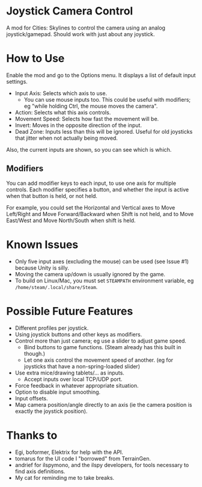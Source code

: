 # Joystick Camera Control
A mod for Cities: Skylines to control the camera using an analog joystick/gamepad. Should work with just about any joystick.

# How to Use
Enable the mod and go to the Options menu. It displays a list of default input settings.
* Input Axis: Selects which axis to use.
  * You can use mouse inputs too. This could be useful with modifiers; eg "while holding Ctrl, the mouse moves the camera".
* Action: Selects what this axis controls.
* Movement Speed: Selects how fast the movement will be.
* Invert: Moves in the opposite direction of the input.
* Dead Zone: Inputs less than this will be ignored. Useful for old joysticks that jitter when not actually being moved.

Also, the current inputs are shown, so you can see which is which.

## Modifiers
You can add modifier keys to each input, to use one axis for multiple controls. Each modifier specifies a button, and whether the input is active when that button is held, or not held.

For example, you could set the Horizontal and Vertical axes to Move Left/Right and Move Forward/Backward when Shift is not held, and to Move East/West and Move North/South when shift is held.

# Known Issues
* Only five input axes (excluding the mouse) can be used (see Issue #1) because Unity is silly.
* Moving the camera up/down is usually ignored by the game.
* To build on Linux/Mac, you must set `STEAMPATH` environment variable, eg `/home/steam/.local/share/Steam`.

# Possible Future Features
* Different profiles per joystick.
* Using joystick buttons and other keys as modifiers.
* Control more than just camera; eg use a slider to adjust game speed.
  * Bind buttons to game functions. (Steam already has this built in though.)
  * Let one axis control the movement speed of another. (eg for joysticks that have a non-spring-loaded slider)
* Use extra mice/drawing tablets/... as inputs.
  * Accept inputs over local TCP/UDP port.
* Force feedback in whatever appropriate situation.
* Option to disable input smoothing.
* Input offsets.
* Map camera position/angle directly to an axis (ie the camera position is exactly the joystick position).

# Thanks to
* Egi, boformer, Elektrix for help with the API.
* tomarus for the UI code I "borrowed" from TerrainGen.
* andrief for ilspymono, and the ilspy developers, for tools necessary to find axis definitions.
* My cat for reminding me to take breaks.
